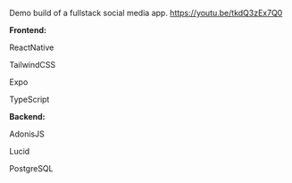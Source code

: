Demo build of a fullstack social media app. https://youtu.be/tkdQ3zEx7Q0

**Frontend:**

ReactNative

TailwindCSS

Expo

TypeScript

**Backend:**

AdonisJS

Lucid

PostgreSQL







